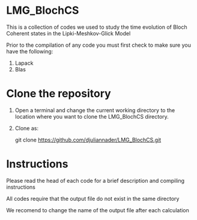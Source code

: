 # LMG_BlochCS
This is a collection of codes we used to study the time evolution of Bloch Coherent states in the Lipki-Meshkov-Glick Model

Prior to the compilation of any code you must first check to make sure you have the following:

1. Lapack 
2. Blas

# Clone the repository

1. Open a terminal and change the current working directory to the location where you want to clone the LMG_BlochCS directory.

2. Clone as:

    git clone https://github.com/djuliannader/LMG_BlochCS.git


# Instructions

Please read the head of each code for a brief description and
compiling instructions

All codes require that the output file do not exist in the same directory 

We recomend to change the name of the output file after each calculation


